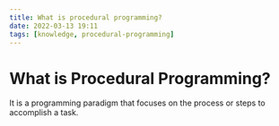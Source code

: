 ```yaml
---
title: What is procedural programming?
date: 2022-03-13 19:11
tags: [knowledge, procedural-programming]
---
```


# What is Procedural Programming?

It is a programming paradigm that focuses on the process or steps to accomplish
a task.
